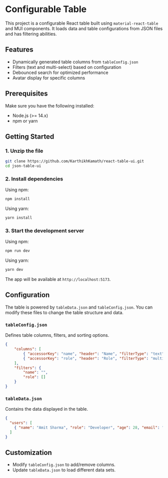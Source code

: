 # Configurable Table

This project is a configurable React table built using `material-react-table` and MUI components. It loads data and table configurations from JSON files and has filtering abilities.

## Features
- Dynamically generated table columns from `tableConfig.json`
- Filters (text and multi-select) based on configuration
- Debounced search for optimized performance
- Avatar display for specific columns

## Prerequisites
Make sure you have the following installed:
- Node.js (>= 14.x)
- npm or yarn

## Getting Started

### 1. Unzip the file
```sh
git clone https://github.com/KarthikhKamath/react-table-ui.git
cd json-table-ui
```

### 2. Install dependencies
Using npm:
```sh
npm install
```
Using yarn:
```sh
yarn install
```

### 3. Start the development server
Using npm:
```sh
npm run dev
```
Using yarn:
```sh
yarn dev
```

The app will be available at `http://localhost:5173`.

## Configuration
The table is powered by `tableData.json` and `tableConfig.json`. You can modify these files to change the table structure and data.

### `tableConfig.json`
Defines table columns, filters, and sorting options.
```json
{
    "columns": [
        { "accessorKey": "name", "header": "Name", "filterType": "text", "enableSorting": true, "showAvatar": true },
        { "accessorKey": "role", "header": "Role", "filterType": "multi-select", "enableSorting": false }
    ],
    "filters": {
        "name": "",
        "role": []
    }
}
```

### `tableData.json`
Contains the data displayed in the table.
```json
{
  "users": [
    { "name": "Amit Sharma", "role": "Developer", "age": 28, "email": "amit.sharma@example.com" }
  ]
}
```

## Customization
- Modify `tableConfig.json` to add/remove columns.
- Update `tableData.json` to load different data sets.

